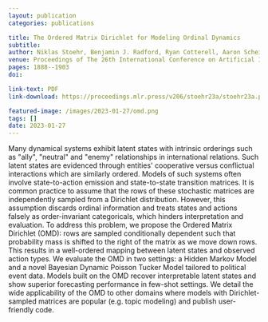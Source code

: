 ```yaml
---
layout: publication
categories: publications

title: The Ordered Matrix Dirichlet for Modeling Ordinal Dynamics
subtitle: 
author: Niklas Stoehr, Benjamin J. Radford, Ryan Cotterell, Aaron Schein
venue: Proceedings of The 26th International Conference on Artificial Intelligence and Statistics
pages: 1888--1903
doi: 

link-text: PDF
link-download: https://proceedings.mlr.press/v206/stoehr23a/stoehr23a.pdf

featured-image: /images/2023-01-27/omd.png
tags: []
date: 2023-01-27
---
```


Many dynamical systems exhibit latent states with intrinsic orderings such as "ally", "neutral" and "enemy" relationships in international relations. Such latent states are evidenced through entities' cooperative versus conflictual interactions which are similarly ordered. Models of such systems often involve state-to-action emission and state-to-state transition matrices. It is common practice to assume that the rows of these stochastic matrices are independently sampled from a Dirichlet distribution. However, this assumption discards ordinal information and treats states and actions falsely as order-invariant categoricals, which hinders interpretation and evaluation. To address this problem, we propose the Ordered Matrix Dirichlet (OMD): rows are sampled conditionally dependent such that probability mass is shifted to the right of the matrix as we move down rows. This results in a well-ordered mapping between latent states and observed action types. We evaluate the OMD in two settings: a Hidden Markov Model and a novel Bayesian Dynamic Poisson Tucker Model tailored to political event data. Models built on the OMD recover interpretable latent states and show superior forecasting performance in few-shot settings. We detail the wide applicability of the OMD to other domains where models with Dirichlet-sampled matrices are popular (e.g. topic modeling) and publish user-friendly code.